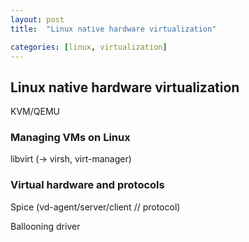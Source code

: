 ```yaml
---
layout: post
title:  "Linux native hardware virtualization"

categories: [linux, virtualization]
---
```


## Linux native hardware virtualization

KVM/QEMU

### Managing VMs on Linux

libvirt (-> virsh, virt-manager)

### Virtual hardware and protocols

Spice (vd-agent/server/client // protocol)

Ballooning driver
